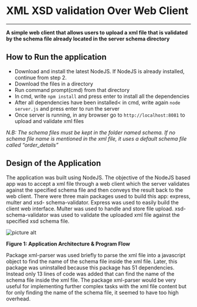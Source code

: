 # XML XSD validation Over Web Client
-----------------------------------

**A simple web client that allows users to upload a xml file that is validated by the schema file already located in the server schema directory**

## How to Run the application 

* Download and install the latest NodeJS. If NodeJS is already installed, 
continue from step 2. 
* Download the files in a directory 
* Run command prompt(cmd) from that directory 
* In cmd, write 
  `npm install` 
and press enter to install all the dependencies 
* After all dependencies have been installed< in cmd, write again 
  ```node server.js```
and press enter to run the server 
* Once server is running, in any browser go to `http://localhost:8081` to upload and validate 
xml files 

_N.B: The schema files must be kept in the folder named schema. If no schema file 
name is mentioned in the xml file, it uses a default schema file called 
“order_details”_

## Design of the Application 

The application was built using NodeJS. The objective of the NodeJS based app 
was to accept a xml file through a web client which the server validates against 
the specified schema file and then conveys the result back to the web client. 
There were three main packages used to build this app: express, multer and xsd-
schema-validator. Express was used to easily build the client web interface. 
Multer was used to handle and store file upload. xsd-schema-validator was used 
to validate the uploaded xml file against the specified xsd schema file. 
 

 ![picture alt](https://github.com/abhijd88/XML_XSD_validation_OverWebClient/blob/master/Application_Architecture.png "Application Architecture & Program Flow")

__Figure 1: Application Architecture & Program Flow__ 

Package xml-parser was used briefly to parse the xml file into a javascript object 
to find the name of the schema file inside the xml file. Later, this package was 
uninstalled because this package has 51 dependencies. Instead only 13 lines of 
code was added that can find the name of the schema file inside the xml file. 
The package xml-parser would be very useful for implementing further complex 
tasks with the xml file content but for only finding the name of the schema file, 
it seemed to have too high overhead. 
